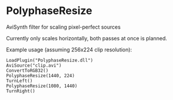 # PolyphaseResize
AviSynth filter for scaling pixel-perfect sources

Currently only scales horizontally, both passes at once is planned.

Example usage (assuming 256x224 clip resolution):

```
LoadPlugin("PolyphaseResize.dll")
AviSource("clip.avi")
ConvertToRGB32()
PolyphaseResize(1440, 224)
TurnLeft()
PolyphaseResize(1080, 1440)
TurnRight()
```
